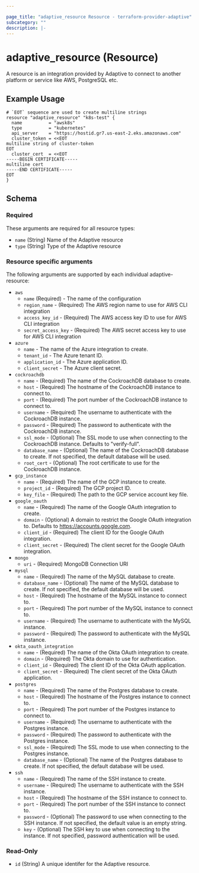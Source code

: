 ```yaml
---

page_title: "adaptive_resource Resource - terraform-provider-adaptive"
subcategory: ""
description: |-
---
```


# adaptive_resource (Resource)

A resource is an integration provided by Adaptive to connect to another platform or service like AWS, PostgreSQL etc.

## Example Usage

```hcl
# `EOT` sequence are used to create multiline strings
resource "adaptive_resource" "k8s-test" {
  name          = "awsk8s"
  type          = "kubernetes"
  api_server    = "https://hostid.gr7.us-east-2.eks.amazonaws.com"
  cluster_token = <<EOT
multiline string of cluster-token
EOT
  cluster_cert  = <<EOT
-----BEGIN CERTIFICATE-----
multiline cert
-----END CERTIFICATE-----
EOT
}

```

<!-- schema generated by tfplugindocs -->

## Schema

### Required

These arguments are required for all resource types:

- `name` (String) Name of the Adaptive resource
- `type` (String) Type of the Adaptive resource

### Resource specific arguments

The following arguments are supported by each individual adaptive-resource:

- `aws`
  - `name` (Required) - The name of the configuration
  - `region_name` - (Required) The AWS region name to use for AWS CLI integration
  - `access_key_id` - (Required) The AWS access key ID to use for AWS CLI integration
  - `secret_access_key` - (Required) The AWS secret access key to use for AWS CLI integration
- `azure`
  - `name` - The name of the Azure integration to create.
  - `tenant_id` - The Azure tenant ID.
  - `application_id` - The Azure application ID.
  - `client_secret` - The Azure client secret.
- `cockroachdb`
  - `name` - (Required) The name of the CockroachDB database to create.
  - `host` - (Required) The hostname of the CockroachDB instance to connect to.
  - `port` - (Required) The port number of the CockroachDB instance to connect to.
  - `username` - (Required) The username to authenticate with the CockroachDB instance.
  - `password` - (Required) The password to authenticate with the CockroachDB instance.
  - `ssl_mode` - (Optional) The SSL mode to use when connecting to the CockroachDB instance. Defaults to "verify-full".
  - `database_name` - (Optional) The name of the CockroachDB database to create. If not specified, the default database will be used.
  - `root_cert` - (Optional) The root certificate to use for the CockroachDB instance.
- `gcp_instance`
  - `name` - (Required) The name of the GCP instance to create.
  - `project_id` - (Required) The GCP project ID.
  - `key_file` - (Required) The path to the GCP service account key file.
- `google_oauth`
  - `name` - (Required) The name of the Google OAuth integration to create.
  - `domain` - (Optional) A domain to restrict the Google OAuth integration to. Defaults to https://accounts.google.com.
  - `client_id` - (Required) The client ID for the Google OAuth integration.
  - `client_secret` - (Required) The client secret for the Google OAuth integration.
- `mongo`
  - `uri` - (Required) MongoDB Connection URI
- `mysql`
  - `name` - (Required) The name of the MySQL database to create.
  - `database_name` - (Optional) The name of the MySQL database to create. If not specified, the default database will be used.
  - `host` - (Required) The hostname of the MySQL instance to connect to.
  - `port` - (Required) The port number of the MySQL instance to connect to.
  - `username` - (Required) The username to authenticate with the MySQL instance.
  - `password` - (Required) The password to authenticate with the MySQL instance.
- `okta_oauth_integration`
  - `name` - (Required) The name of the Okta OAuth integration to create.
  - `domain` - (Required) The Okta domain to use for authentication.
  - `client_id` - (Required) The client ID of the Okta OAuth application.
  - `client_secret` - (Required) The client secret of the Okta OAuth application.
- `postgres`
  - `name` - (Required) The name of the Postgres database to create.
  - `host` - (Required) The hostname of the Postgres instance to connect to.
  - `port` - (Required) The port number of the Postgres instance to connect to.
  - `username` - (Required) The username to authenticate with the Postgres instance.
  - `password` - (Required) The password to authenticate with the Postgres instance.
  - `ssl_mode` - (Required) The SSL mode to use when connecting to the Postgres instance.
  - `database_name` - (Optional) The name of the Postgres database to create. If not specified, the default database will be used.
- `ssh`
  - `name` - (Required) The name of the SSH instance to create.
  - `username` - (Required) The username to authenticate with the SSH instance.
  - `host` - (Required) The hostname of the SSH instance to connect to.
  - `port` - (Required) The port number of the SSH instance to connect to.
  - `password` - (Optional) The password to use when connecting to the SSH instance. If not specified, the default value is an empty string.
  - `key` - (Optional) The SSH key to use when connecting to the instance. If not specified, password authentication will be used.

### Read-Only

- `id` (String) A unique identifer for the Adaptive resource.
